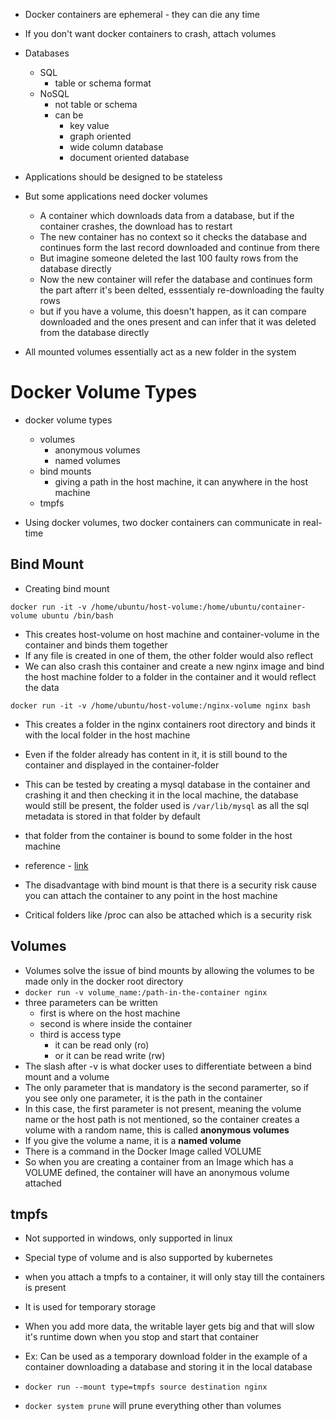 
- Docker containers are ephemeral - they can die any time 
- If you don't want docker containers to crash, attach volumes


- Databases 
  - SQL 
    - table or schema format 
  - NoSQL
    - not table or schema
    - can be 
      - key value 
      - graph oriented 
      - wide column database
      - document oriented database 

- Applications should be designed to be stateless 
- But some applications need docker volumes 
  - A container which downloads data from a database, but if the container crashes, the download has to restart
  - The new container has no context so it checks the database and continues form the last record downloaded and continue from there 
  - But imagine someone deleted the last 100 faulty rows from the database directly 
  - Now the new container will refer the database and continues form the part afterr it's been delted, esssentialy re-downloading the faulty rows
  - but if you have a volume, this doesn't happen, as it can compare downloaded and the ones present and can infer that it was deleted from the database directly 

- All mounted volumes essentially act as a new folder in the system 

# Docker Volume Types

- docker volume types 
  - volumes
    - anonymous volumes 
    - named volumes 
  - bind mounts 
    - giving a path in the host machine, it can anywhere in the host machine
  - tmpfs

- Using docker volumes, two docker containers can communicate in real-time 

## Bind Mount 

- Creating bind mount

`docker run -it -v /home/ubuntu/host-volume:/home/ubuntu/container-volume ubuntu /bin/bash `

- This creates host-volume on host machine and container-volume in the container and binds them together 
- If any file is created in one of them, the other folder would also reflect 
- We can also crash this container and create a new nginx image and bind the host machine folder to a folder in the container and it would reflect the data 

`docker run -it -v /home/ubuntu/host-volume:/nginx-volume nginx bash`

- This creates a folder in the nginx containers root directory and binds it with the local folder in the host machine 
- Even if the folder already has content in it, it is still bound to the container and displayed in the container-folder 

- This can be tested by creating a mysql database in the container and crashing it and then checking it in the local machine, the database would still be present, the folder used is `/var/lib/mysql` as all the sql metadata is stored in that folder by default
- that folder from the container is bound to some folder in the host machine
- reference - [link](https://github.com/vilasvarghese/docker-k8s/blob/master/dockerfiles/frontEndAndBackEnd/webfrontend-mysqldb/instructions.txt)
- The disadvantage with bind mount is that there is a security risk cause you can attach the container to any point in the host machine
- Critical folders like /proc can also be attached which is a security risk 

## Volumes 

- Volumes solve the issue of bind mounts by allowing the volumes to be made only in the docker root directory 
- `docker run -v volume_name:/path-in-the-container nginx`
- three parameters can be written 
  - first is where on the host machine 
  - second is where inside the container 
  - third is access type 
    - it can be read only (ro) 
    - or it can be read write (rw)
- The slash after -v is what docker uses to differentiate between a bind mount and a volume 
- The only parameter that is mandatory is the second paramerter, so if you see only one parameter, it is the path in the container 
- In this case, the first parameter is not present, meaning the volume name or the host path is not mentioned, so the container creates a volume with a random name, this is called **anonymous volumes**
- If you give the volume a name, it is a **named volume**
- There is a command in the Docker Image called VOLUME
- So when you are creating a container from an Image which has a VOLUME defined, the container will have an anonymous volume attached 

## tmpfs

- Not supported in windows, only supported in linux
- Special type of volume and is also supported by kubernetes 
- when you attach a tmpfs to a container, it will only stay till the containers is present 
- It is used for temporary storage 
- When you add more data, the writable layer gets big and that will slow it's runtime down when you stop and start that container 
- Ex: Can be used as a temporary download folder in the example of a container downloading a database and storing it in the local database 
- `docker run --mount type=tmpfs source destination nginx`

- `docker system prune` will prune everything other than volumes

